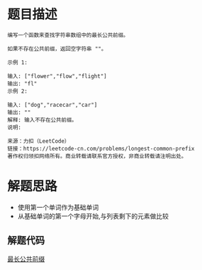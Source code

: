 # 题目描述

```
编写一个函数来查找字符串数组中的最长公共前缀。

如果不存在公共前缀，返回空字符串 ""。

示例 1:

输入: ["flower","flow","flight"]
输出: "fl"
示例 2:

输入: ["dog","racecar","car"]
输出: ""
解释: 输入不存在公共前缀。
说明:

来源：力扣（LeetCode）
链接：https://leetcode-cn.com/problems/longest-common-prefix
著作权归领扣网络所有。商业转载请联系官方授权，非商业转载请注明出处。
```

# 解题思路
* 使用第一个单词作为基础单词
* 从基础单词的第一个字母开始,与列表剩下的元素做比较

## 解题代码

[最长公共前缀](14-my.py)




